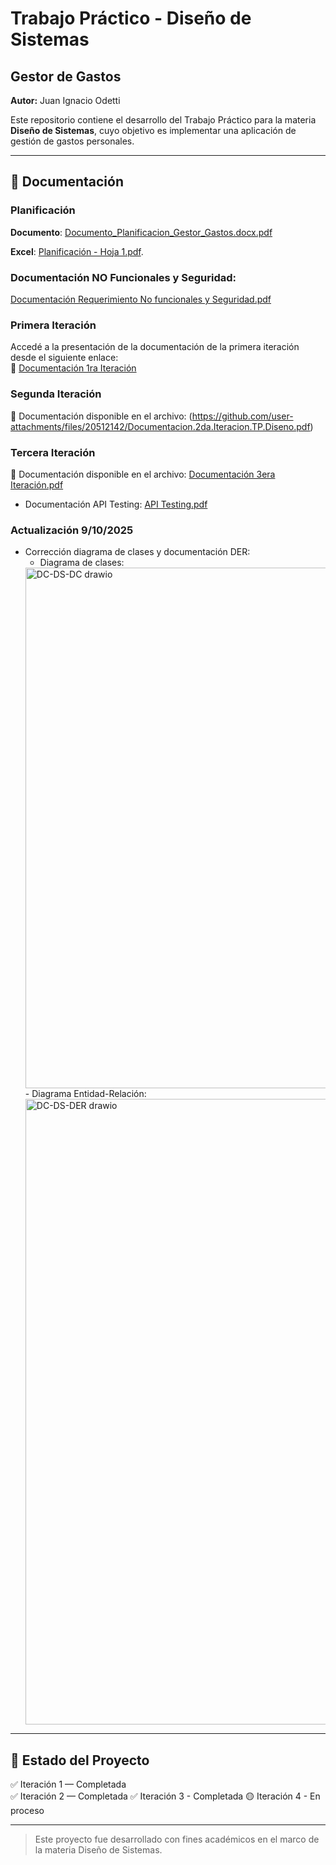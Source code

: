 # Trabajo Práctico - Diseño de Sistemas  
## Gestor de Gastos

**Autor:** Juan Ignacio Odetti

Este repositorio contiene el desarrollo del Trabajo Práctico para la materia **Diseño de Sistemas**, cuyo objetivo es implementar una aplicación de gestión de gastos personales.

---

## 📄 Documentación

 ### Planificación
**Documento**: [Documento_Planificacion_Gestor_Gastos.docx.pdf](https://github.com/user-attachments/files/22503262/Documento_Planificacion_Gestor_Gastos.docx.pdf)

**Excel**: [Planificación - Hoja 1.pdf](https://github.com/user-attachments/files/22483273/Planificacion.-.Hoja.1.pdf).

### Documentación NO Funcionales y Seguridad:
[Documentación Requerimiento No funcionales y Seguridad.pdf](https://github.com/user-attachments/files/22486157/Documentacion.Requerimiento.No.funcionales.y.Seguridad.pdf)


### Primera Iteración  
Accedé a la presentación de la documentación de la primera iteración desde el siguiente enlace:  
🔗 [Documentación 1ra Iteración](https://docs.google.com/document/d/1PvOxB9db7NhXw5bTLcpajbPDTn827sDfSTMWfMq_wX0/edit?usp=sharing)

### Segunda Iteración  
📄 Documentación disponible en el archivo: 
(https://github.com/user-attachments/files/20512142/Documentacion.2da.Iteracion.TP.Diseno.pdf)

### Tercera Iteración
📄 Documentación disponible en el archivo:
[Documentación 3era Iteración.pdf](https://github.com/user-attachments/files/20981120/Documentacion.3era.Iteracion.pdf)
- Documentación API Testing: [API Testing.pdf](https://github.com/user-attachments/files/20989486/API.Testing.pdf)

### Actualización 9/10/2025
- Corrección diagrama de clases y documentación DER:
   -  Diagrama de clases:
    <img width="881" height="833" alt="DC-DS-DC drawio" src="https://github.com/user-attachments/assets/f3044bd1-bf2f-4492-ac9c-006cf418035a" />
   - Diagrama Entidad-Relación:
    <img width="1291" height="1001" alt="DC-DS-DER drawio" src="https://github.com/user-attachments/assets/f56d1482-c759-49b3-920c-6d7499cc428d" />

---

## 🚧 Estado del Proyecto

✅ Iteración 1 — Completada  
✅ Iteración 2 — Completada
✅ Iteración 3 - Completada
🟡 Iteración 4 - En proceso

---

> Este proyecto fue desarrollado con fines académicos en el marco de la materia Diseño de Sistemas.
